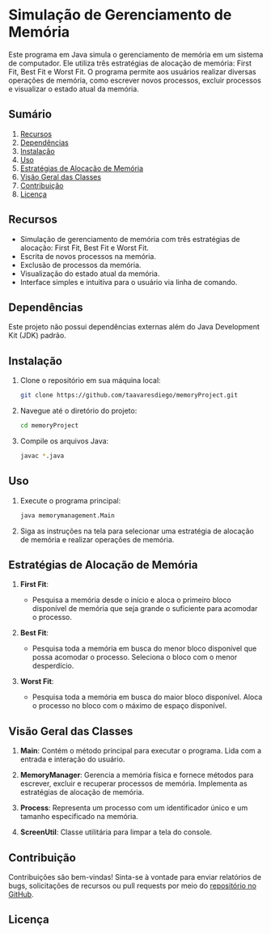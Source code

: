 # Simulação de Gerenciamento de Memória

Este programa em Java simula o gerenciamento de memória em um sistema de computador. Ele utiliza três estratégias de alocação de memória: First Fit, Best Fit e Worst Fit. O programa permite aos usuários realizar diversas operações de memória, como escrever novos processos, excluir processos e visualizar o estado atual da memória.

## Sumário

1. [Recursos](#recursos)
2. [Dependências](#dependências)
3. [Instalação](#instalação)
4. [Uso](#uso)
5. [Estratégias de Alocação de Memória](#estratégias-de-alocação-de-memória)
6. [Visão Geral das Classes](#visão-geral-das-classes)
7. [Contribuição](#contribuição)
8. [Licença](#licença)

## Recursos

- Simulação de gerenciamento de memória com três estratégias de alocação: First Fit, Best Fit e Worst Fit.
- Escrita de novos processos na memória.
- Exclusão de processos da memória.
- Visualização do estado atual da memória.
- Interface simples e intuitiva para o usuário via linha de comando.

## Dependências

Este projeto não possui dependências externas além do Java Development Kit (JDK) padrão.

## Instalação

1. Clone o repositório em sua máquina local:

    ```bash
    git clone https://github.com/taavaresdiego/memoryProject.git
    ```

2. Navegue até o diretório do projeto:

    ```bash
    cd memoryProject
    ```

3. Compile os arquivos Java:

    ```bash
    javac *.java
    ```

## Uso

1. Execute o programa principal:

    ```bash
    java memorymanagement.Main
    ```

2. Siga as instruções na tela para selecionar uma estratégia de alocação de memória e realizar operações de memória.

## Estratégias de Alocação de Memória

1. **First Fit**:
    - Pesquisa a memória desde o início e aloca o primeiro bloco disponível de memória que seja grande o suficiente para acomodar o processo.

2. **Best Fit**:
    - Pesquisa toda a memória em busca do menor bloco disponível que possa acomodar o processo. Seleciona o bloco com o menor desperdício.

3. **Worst Fit**:
    - Pesquisa toda a memória em busca do maior bloco disponível. Aloca o processo no bloco com o máximo de espaço disponível.

## Visão Geral das Classes

1. **Main**: Contém o método principal para executar o programa. Lida com a entrada e interação do usuário.

2. **MemoryManager**: Gerencia a memória física e fornece métodos para escrever, excluir e recuperar processos de memória. Implementa as estratégias de alocação de memória.

3. **Process**: Representa um processo com um identificador único e um tamanho especificado na memória.

4. **ScreenUtil**: Classe utilitária para limpar a tela do console.

## Contribuição

Contribuições são bem-vindas! Sinta-se à vontade para enviar relatórios de bugs, solicitações de recursos ou pull requests por meio do [repositório no GitHub](https://github.com/taavaresdiego/memoryProject).

## Licença
